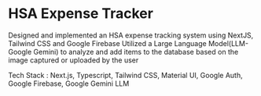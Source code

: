 # HSA Expense Tracker
Designed and implemented an HSA expense tracking system using NextJS, Tailwind CSS and Google Firebase
Utilized a Large Language Model(LLM- Google Gemini) to analyze and add items to the database based on the image captured or uploaded by the user

Tech Stack :
  Next.js, Typescript, Tailwind CSS, Material UI, Google Auth, Google Firebase, Google Gemini LLM



